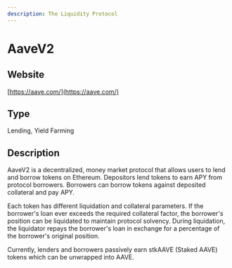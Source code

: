 ```yaml
---
description: The Liquidity Protocol
---
```


# AaveV2

## Website

[https://aave.com/](https://aave.com/)

## Type

Lending, Yield Farming

## Description

AaveV2 is a decentralized, money market protocol that allows users to lend and borrow tokens on Ethereum. Depositors lend tokens to earn APY from protocol borrowers. Borrowers can borrow tokens against deposited collateral and pay APY.   
  
Each token has different liquidation and collateral parameters. If the borrower's loan ever exceeds the required collateral factor, the borrower's position can be liquidated to maintain protocol solvency. During liquidation, the liquidator repays the borrower's loan in exchange for a percentage of the borrower's original position.

Currently, lenders and borrowers passively earn stkAAVE \(Staked AAVE\) tokens which can be unwrapped into AAVE.   
  
  


